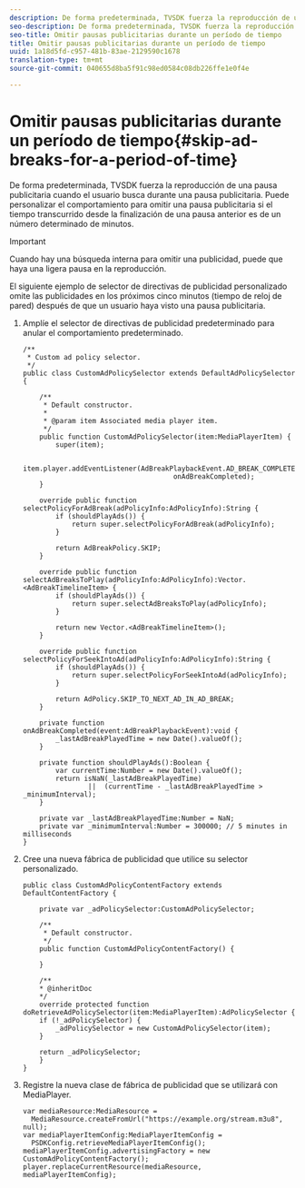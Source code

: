 ```yaml
---
description: De forma predeterminada, TVSDK fuerza la reproducción de una pausa publicitaria cuando el usuario busca durante una pausa publicitaria. Puede personalizar el comportamiento para omitir una pausa publicitaria si el tiempo transcurrido desde la finalización de una pausa anterior es de un número determinado de minutos.
seo-description: De forma predeterminada, TVSDK fuerza la reproducción de una pausa publicitaria cuando el usuario busca durante una pausa publicitaria. Puede personalizar el comportamiento para omitir una pausa publicitaria si el tiempo transcurrido desde la finalización de una pausa anterior es de un número determinado de minutos.
seo-title: Omitir pausas publicitarias durante un período de tiempo
title: Omitir pausas publicitarias durante un período de tiempo
uuid: 1a18d5fd-c957-481b-83ae-2129590c1678
translation-type: tm+mt
source-git-commit: 040655d8ba5f91c98ed0584c08db226ffe1e0f4e

---
```



# Omitir pausas publicitarias durante un período de tiempo{#skip-ad-breaks-for-a-period-of-time}

De forma predeterminada, TVSDK fuerza la reproducción de una pausa publicitaria cuando el usuario busca durante una pausa publicitaria. Puede personalizar el comportamiento para omitir una pausa publicitaria si el tiempo transcurrido desde la finalización de una pausa anterior es de un número determinado de minutos.

>[!IMPORTANT]
>
>Cuando hay una búsqueda interna para omitir una publicidad, puede que haya una ligera pausa en la reproducción.

El siguiente ejemplo de selector de directivas de publicidad personalizado omite las publicidades en los próximos cinco minutos (tiempo de reloj de pared) después de que un usuario haya visto una pausa publicitaria.

1. Amplíe el selector de directivas de publicidad predeterminado para anular el comportamiento predeterminado.

   ```
   /** 
    * Custom ad policy selector. 
    */ 
   public class CustomAdPolicySelector extends DefaultAdPolicySelector { 
   
       /** 
        * Default constructor. 
        * 
        * @param item Associated media player item. 
        */ 
       public function CustomAdPolicySelector(item:MediaPlayerItem) { 
           super(item); 
   
           item.player.addEventListener(AdBreakPlaybackEvent.AD_BREAK_COMPLETED,  
                                        onAdBreakCompleted); 
       } 
   
       override public function selectPolicyForAdBreak(adPolicyInfo:AdPolicyInfo):String { 
           if (shouldPlayAds()) { 
               return super.selectPolicyForAdBreak(adPolicyInfo); 
           } 
   
           return AdBreakPolicy.SKIP; 
       } 
   
       override public function selectAdBreaksToPlay(adPolicyInfo:AdPolicyInfo):Vector.<AdBreakTimelineItem> { 
           if (shouldPlayAds()) { 
               return super.selectAdBreaksToPlay(adPolicyInfo); 
           } 
   
           return new Vector.<AdBreakTimelineItem>(); 
       } 
   
       override public function selectPolicyForSeekIntoAd(adPolicyInfo:AdPolicyInfo):String { 
           if (shouldPlayAds()) { 
               return super.selectPolicyForSeekIntoAd(adPolicyInfo); 
           } 
   
           return AdPolicy.SKIP_TO_NEXT_AD_IN_AD_BREAK; 
       } 
   
       private function onAdBreakCompleted(event:AdBreakPlaybackEvent):void { 
           _lastAdBreakPlayedTime = new Date().valueOf(); 
       } 
   
       private function shouldPlayAds():Boolean { 
           var currentTime:Number = new Date().valueOf(); 
           return isNaN(_lastAdBreakPlayedTime) 
                   ||  (currentTime - _lastAdBreakPlayedTime > _minimumInterval); 
       } 
   
       private var _lastAdBreakPlayedTime:Number = NaN; 
       private var _minimumInterval:Number = 300000; // 5 minutes in milliseconds 
   }
   ```

1. Cree una nueva fábrica de publicidad que utilice su selector personalizado.

   ```
   public class CustomAdPolicyContentFactory extends DefaultContentFactory { 
   
       private var _adPolicySelector:CustomAdPolicySelector; 
   
       /** 
        * Default constructor. 
        */ 
       public function CustomAdPolicyContentFactory() { 
   
       } 
   
       /** 
       * @inheritDoc 
       */ 
       override protected function doRetrieveAdPolicySelector(item:MediaPlayerItem):AdPolicySelector { 
       if (!_adPolicySelector) { 
           _adPolicySelector = new CustomAdPolicySelector(item); 
       } 
   
       return _adPolicySelector; 
       } 
   }
   ```

1. Registre la nueva clase de fábrica de publicidad que se utilizará con MediaPlayer.

   ```
   var mediaResource:MediaResource =  
     MediaResource.createFromUrl("https://example.org/stream.m3u8", null); 
   var mediaPlayerItemConfig:MediaPlayerItemConfig =  
     PSDKConfig.retrieveMediaPlayerItemConfig(); 
   mediaPlayerItemConfig.advertisingFactory = new CustomAdPolicyContentFactory(); 
   player.replaceCurrentResource(mediaResource, mediaPlayerItemConfig);
   ```


